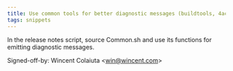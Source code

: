 ```yaml
---
title: Use common tools for better diagnostic messages (buildtools, 4ac65e8)
tags: snippets
---
```


In the release notes script, source Common.sh and use its functions for emitting diagnostic messages.

Signed-off-by: Wincent Colaiuta &lt;win@wincent.com&gt;
